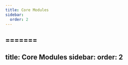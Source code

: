 ```yaml
---
title: Core Modules
sidebar:
  order: 2
---
```

=======
---
title: Core Modules
sidebar:
  order: 2
---
